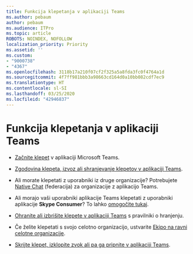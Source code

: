```yaml
---
title: Funkcija klepetanja v aplikaciji Teams
ms.author: pebaum
author: pebaum
ms.audience: ITPro
ms.topic: article
ROBOTS: NOINDEX, NOFOLLOW
localization_priority: Priority
ms.assetid: ''
ms.custom:
- "9000738"
- "4367"
ms.openlocfilehash: 3118b17a210f07cf2f325a5a8fda3fc0f4764a1d
ms.sourcegitcommit: 4f7ff981bbb3a98663cd164d0a10bb082cdf7ec9
ms.translationtype: HT
ms.contentlocale: sl-SI
ms.lasthandoff: 03/25/2020
ms.locfileid: "42946837"
---
```

# <a name="teams-chat-functionality"></a>Funkcija klepetanja v aplikaciji Teams

- [Začnite klepet](https://support.office.com/article/start-a-chat-in-teams-0c71b32b-c050-4930-a887-5afbe742b3d8) v aplikaciji Microsoft Teams.

- [Zgodovina klepeta, izvoz ali shranjevanje klepetov v aplikaciji Teams](https://docs.microsoft.com/alchemyinsights/chat-history-in-microsoft-teams).

- Ali morate klepetati z uporabniki iz druge organizacije? Potrebujete [Native Chat](https://docs.microsoft.com/microsoftteams/native-chat-for-external-users) (federacija) za organizacije z aplikacijo Teams.

- Ali morajo vaši uporabniki aplikacije Teams klepetati z uporabniki aplikacije **Skype Consumer**? To lahko [omogočite tukaj](https://docs.microsoft.com/microsoftteams/manage-external-access#step-1---enable-your-organization-to-communicate-with-another-teams-organization). 

- [Ohranite ali izbrišite klepete v aplikaciji Teams](https://docs.microsoft.com/microsoftteams/retention-policies) s pravilniki o hranjenju.

- Če želite klepetati s svojo celotno organizacijo, ustvarite [Ekipo na ravni celotne organizacije](https://docs.microsoft.com/microsoftteams/create-an-org-wide-team).

- [Skrijte klepet, izklopite zvok ali pa ga pripnite v aplikaciji Teams](https://support.office.com/article/hide-mute-or-pin-a-chat-in-teams-9aee02ef-713d-495b-8a73-9762d8e4b066).
